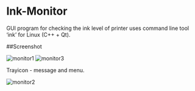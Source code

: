 # Ink-Monitor

GUI program for checking the ink level of printer uses command line tool ‘ink’ for Linux (C++ + Qt).

##Screenshot

![monitor1](https://cloud.githubusercontent.com/assets/19759657/15940582/edfa0386-2e7c-11e6-931e-2deb73a33a2c.png)
![monitor3](https://cloud.githubusercontent.com/assets/19759657/15946180/e8dbd654-2e95-11e6-8b43-15d6a033cb3d.png)

Trayicon - message and menu.

![monitor2](https://cloud.githubusercontent.com/assets/19759657/15945417/aeeec882-2e92-11e6-9abd-16731bc7a5b5.png)

